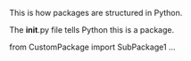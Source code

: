 
This is how packages are structured in Python.

The __init__.py file tells Python this is a package.

from CustomPackage import SubPackage1
...